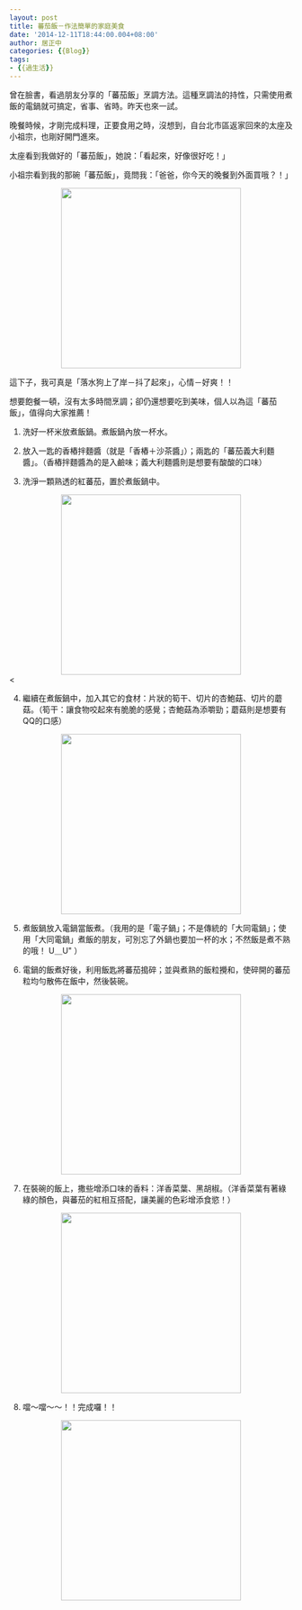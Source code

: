 ```yaml
---
layout: post
title: 蕃茄飯－作法簡單的家庭美食
date: '2014-12-11T18:44:00.004+08:00'
author: 居正中
categories: {{Blog}}
tags: 
- {{過生活}}
---
```


曾在臉書，看過朋友分享的「蕃茄飯」烹調方法。這種烹調法的持性，只需使用煮飯的電鍋就可搞定，省事、省時。昨天也來一試。

晚餐時候，才剛完成料理，正要食用之時，沒想到，自台北市區返家回來的太座及小祖宗，也剛好開門進來。

太座看到我做好的「蕃茄飯」，她說：「看起來，好像很好吃！」

小祖宗看到我的那碗「蕃茄飯」，竟問我：「爸爸，你今天的晚餐到外面買哦？！」

<div class="separator" style="clear: both; text-align: center;"><a href="http://4.bp.blogspot.com/-0LG3X1eH1G0/VIk5UFTfxDI/AAAAAAAAetM/lql5tG_RVHk/s1600/IMG_1321.JPG" imageanchor="1" style="margin-left: 1em; margin-right: 1em;"><img border="0" src="http://4.bp.blogspot.com/-0LG3X1eH1G0/VIk5UFTfxDI/AAAAAAAAetM/lql5tG_RVHk/s1600/IMG_1321.JPG" height="320" width="320" /></a></div>

<!-- more -->
這下子，我可真是「落水狗上了岸－抖了起來」，心情－好爽！！

想要飽餐一頓，沒有太多時間烹調；卻仍還想要吃到美味，個人以為這「蕃茄飯」，值得向大家推薦！
  
  1. 洗好一杯米放煮飯鍋。煮飯鍋內放一杯水。
  
  2. 放入一匙的香樁拌麵醬（就是「香樁＋沙茶醬」）；兩匙的「蕃茄義大利麵醬」。（香樁拌麵醬為的是入鹼味；義大利麵醬則是想要有酸酸的口味）
    
  3. 洗淨一顆熟透的紅蕃茄，置於煮飯鍋中。
  
  <div class="separator" style="clear: both; text-align: center;"><a href="http://2.bp.blogspot.com/-2zoJORRY1kE/VIk7cUE-dyI/AAAAAAAAetY/Yiv_IUln9-8/s1600/IMG_1299.JPG" imageanchor="1" style="margin-left: 1em; margin-right: 1em;"><img border="0" src="http://2.bp.blogspot.com/-2zoJORRY1kE/VIk7cUE-dyI/AAAAAAAAetY/Yiv_IUln9-8/s1600/IMG_1299.JPG" height="320" width="320" /></a></div><
  
  4. 繼續在煮飯鍋中，加入其它的食材：片狀的筍干、切片的杏鮑菇、切片的蘑菇。（筍干：讓食物咬起來有脆脆的感覺；杏鮑菇為添嚼勁；蘑菇則是想要有QQ的口感）
  
  <div class="separator" style="clear: both; text-align: center;"><a href="http://3.bp.blogspot.com/-wZimQA70f0s/VIk7cRxzS5I/AAAAAAAAetg/4VXTVQYsLmU/s1600/IMG_1311.JPG" imageanchor="1" style="margin-left: 1em; margin-right: 1em;"><img border="0" src="http://3.bp.blogspot.com/-wZimQA70f0s/VIk7cRxzS5I/AAAAAAAAetg/4VXTVQYsLmU/s1600/IMG_1311.JPG" height="320" width="320" /></a></div>
  
  5. 煮飯鍋放入電鍋當飯煮。（我用的是「電子鍋」；不是傳統的「大同電鍋」；使用「大同電鍋」煮飯的朋友，可別忘了外鍋也要加一杯的水；不然飯是煮不熟的哦！ U＿U" ）
  
  6. 電鍋的飯煮好後，利用飯匙將蕃茄搗碎；並與煮熟的飯粒攪和，使碎開的蕃茄粒均勻散佈在飯中，然後裝碗。
  
  <div class="separator" style="clear: both; text-align: center;"><a href="http://4.bp.blogspot.com/-Wgdsnl0uiBQ/VIlv9RN6SOI/AAAAAAAAet4/YeH9kzY0qbc/s1600/IMG_1313.JPG" imageanchor="1" style="margin-left: 1em; margin-right: 1em;"><img border="0" src="http://4.bp.blogspot.com/-Wgdsnl0uiBQ/VIlv9RN6SOI/AAAAAAAAet4/YeH9kzY0qbc/s1600/IMG_1313.JPG" height="320" width="320" /></a></div>
  
  7. 在裝碗的飯上，撒些增添口味的香料：洋香菜葉、黑胡椒。（洋香菜葉有著綠綠的顏色，與蕃茄的紅相互搭配，讓美麗的色彩增添食慾！）
  
  <div class="separator" style="clear: both; text-align: center;"><a href="http://3.bp.blogspot.com/-EhjToubyezE/VIk7ceOK_qI/AAAAAAAAetc/f7REOsYhdqc/s1600/IMG_1318.JPG" imageanchor="1" style="margin-left: 1em; margin-right: 1em;"><img border="0" src="http://3.bp.blogspot.com/-EhjToubyezE/VIk7ceOK_qI/AAAAAAAAetc/f7REOsYhdqc/s1600/IMG_1318.JPG" height="320" width="320" /></a></div>
  
  8. 噹～噹～～！！完成囉！！
  
  <div class="separator" style="clear: both; text-align: center;"><a href="http://2.bp.blogspot.com/-lfuYLPwnYgs/VIlx0P5NiLI/AAAAAAAAeuE/G28cXillyWY/s1600/IMG_1322.JPG" imageanchor="1" style="margin-left: 1em; margin-right: 1em;"><img border="0" src="http://2.bp.blogspot.com/-lfuYLPwnYgs/VIlx0P5NiLI/AAAAAAAAeuE/G28cXillyWY/s1600/IMG_1322.JPG" height="320" width="320" /></a></div>
  